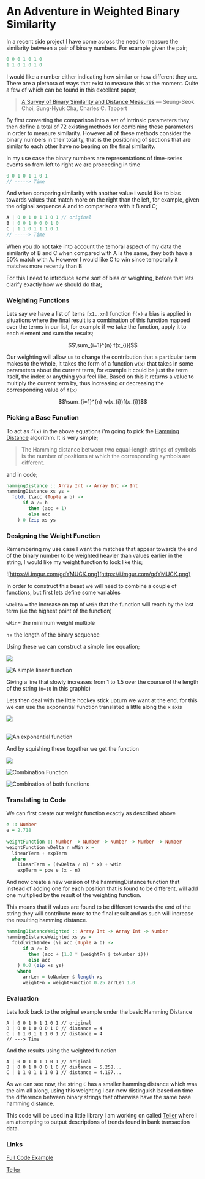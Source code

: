 # An Adventure in Weighted Binary Similarity

In a recent side project I have come across the need to measure the similarity between a pair of binary numbers. For example given the pair;

```javascript
0 0 0 1 0 1 0
1 1 0 1 0 1 0
```

I would like a number either indicating how similar or how different they are. There are a plethora of ways that exist to measure this at the moment. Quite a few of which can be found in this excellent paper;

> [A Survey of Binary Similarity and Distance Measures](http://www.iiisci.org/journal/CV$/sci/pdfs/GS315JG.pdf) — Seung-Seok Choi, Sung-Hyuk Cha, Charles C. Tappert

By first converting the comparison into a set of intrinsic parameters they then define a total of 72 existing methods for combining these parameters in order to measure similarity. However all of these methods consider the binary numbers in their totality, that is the positioning of sections that are similar to each other have no bearing on the final similarity.

In my use case the binary numbers are representations of time-series events so from left to right we are proceeding in time

```javascript
0 0 1 0 1 1 0 1
// -----> Time
```

And when comparing similarity with another value i would like to bias towards values that match more on the right than the left, for example, given the original sequence A and to comparisons with it B and C;

```javascript
A | 0 0 1 0 1 1 0 1 // original
B | 0 0 1 0 0 0 1 0
C | 1 1 0 1 1 1 0 1
// -----> Time 
```

When you do not take into account the temoral aspect of my data the similarity of B and C when compared with A is the same, they both have a 50% match with A. However I would like C to win since temporally it matches more recently than B

For this I need to introduce some sort of bias or weighting, before that lets clarify exactly how we should do that;

### Weighting Functions

Lets say we have a list of items `[x1..xn]` function `f(x)` a bias is applied in situations where the final result is a combination of this function mapped over the terms in our list, for example if we take the function, apply it to each element and sum the results;

$$\sum_{i=1}^{n} f(x_{i})$$

Our weighting will allow us to change the contribution that a particular term makes to the whole, it takes the form of a function `w(x)` that takes in some parameters about the current term, for example it could be just the term itself, the index or anything you feel like. Based on this it returns a value to multiply the current term by, thus increasing or decreasing the corresponding value of `f(x)`

$$\sum_{i=1}^{n} w(x_{i})f(x_{i})$$

### Picking a Base Function

To act as `f(x)` in the above equations i'm going to pick the [Hamming Distance](https://en.wikipedia.org/wiki/Hamming_distance) algorithm. It is very simple;

> The Hamming distance between two equal-length strings of symbols is the number of positions at which the corresponding symbols are different.

and in code;

```purescript
hammingDistance :: Array Int -> Array Int -> Int
hammingDistance xs ys = 
  foldl (\acc (Tuple a b) -> 
      if a /= b 
        then (acc + 1) 
        else acc
    ) 0 (zip xs ys
```

### Designing the Weight Function

Remembering my use case I want the matches that appear towards the end of the binary number to be weighted heavier than values earlier in the string, I would like my weight function to look like this;

![https://i.imgur.com/gdYMUCK.png](https://i.imgur.com/gdYMUCK.png)

In order to construct this beast we will need to combine a couple of functions, but first lets define some variables

`wDelta` = the increase on top of `wMin` that the function will reach by the last term (i.e the highest point of the function)

`wMin`= the minimum weight multiple

`n`= the length of the binary sequence

Using these we can construct a simple line equation;

<img align="center" src="https://i.imgur.com/WtvuRH9.png" />


![A simple linear function](https://i.imgur.com/M2wKRaQ.png)

Giving a line that slowly increases from 1 to 1.5 over the course of the length of the string (`n=10` in this graphic)

Lets then deal with the little hockey stick upturn we want at the end, for this we can use the exponential  function translated a little along the x axis

<img align="center" src="https://i.imgur.com/N5ZYydU.png" />
<br/>
<br/>

![An exponential function](https://i.imgur.com/AwDqkME.png)

And by squishing these together we get the function

<img align="center" src="https://i.imgur.com/GdpUrCt.png" />

![Combination Function](https://i.imgur.com/GdpUrCt.png)

![Combination of both functions](https://i.imgur.com/Q9Ym9DU.png)

### Translating to Code

We can first create our weight function exactly as described above

```purescript
e :: Number
e = 2.718
    
weightFunction :: Number -> Number -> Number -> Number -> Number
weightFunction wDelta n wMin x =
  linearTerm + expTerm
  where
    linearTerm = ((wDelta / n) * x) + wMin
    expTerm = pow e (x - n)
```

And now create a new version of the hammingDistance function that instead of adding one for each position that is found to be different, will add one multiplied by the result of the weighting function. 

This means that if values are found to be different towards the end of the string they will contribute more to the final result and as such will increase the resulting hamming distance.

```purescript
hammingDistanceWeighted :: Array Int -> Array Int -> Number
hammingDistanceWeighted xs ys = 
  foldlWithIndex (\i acc (Tuple a b) -> 
      if a /= b 
        then (acc + (1.0 * (weightFn $ toNumber i))) 
        else acc
    ) 0.0 (zip xs ys)
    where
      arrLen = toNumber $ length xs
      weightFn = weightFunction 0.25 arrLen 1.0
```

### Evaluation

Lets look back to the original example under the basic Hamming Distance 

```
A | 0 0 1 0 1 1 0 1 // original
B | 0 0 1 0 0 0 1 0 // distance = 4
C | 1 1 0 1 1 1 0 1 // distance = 4
// ---> Time 
```

And the results using the weighted function

```
A | 0 0 1 0 1 1 0 1 // original
B | 0 0 1 0 0 0 1 0 // distance = 5.258...
C | 1 1 0 1 1 1 0 1 // distance = 4.197...
```

As we can see now, the string `C` has a smaller hamming distance which was the aim all along, using this weighting I can now distinguish based on time the difference between binary strings that otherwise have the same base hamming distance.

This code will be used in a little library I am working on called [Teller](https://github.com/ammanvedi/teller) where I am attempting to output descriptions of trends found in bank transaction data.

### Links

[Full Code Example](https://try.purescript.org/?session=8432f0cc-8025-e242-1afc-4f707875c52f)

[Teller](https://github.com/ammanvedi/teller)